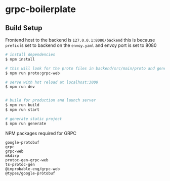 # grpc-boilerplate

## Build Setup

Frontend host to the backend is `127.0.0.1:8080/backend` this is because `prefix` is set to backend on the `envoy.yaml` and envoy port is set to 8080
 
```bash
# install dependencies
$ npm install

# this will look for the proto files in backend/src/main/proto and generate a js and ts files in the /frontend/proto directory
$ npm run proto:grpc-web

# serve with hot reload at localhost:3000
$ npm run dev


# build for production and launch server
$ npm run build
$ npm run start

# generate static project
$ npm run generate
```

NPM packages required for GRPC

    google-protobuf
    grpc
    grpc-web
    mkdirp
    protoc-gen-grpc-web
    ts-protoc-gen
    @improbable-eng/grpc-web
    @types/google-protobuf
    


